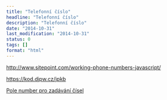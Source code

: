```yaml
---
title: "Telefonní číslo"
headline: "Telefonní číslo"
description: "Telefonní číslo"
date: "2014-10-31"
last_modification: "2014-10-31"
status: 0
tags: []
format: "html"
---
```


http://www.sitepoint.com/working-phone-numbers-javascript/

https://kod.djpw.cz/jpkb

<a href="https://kod.djpw.cz/npkb">Pole number pro zadávání čísel</a>